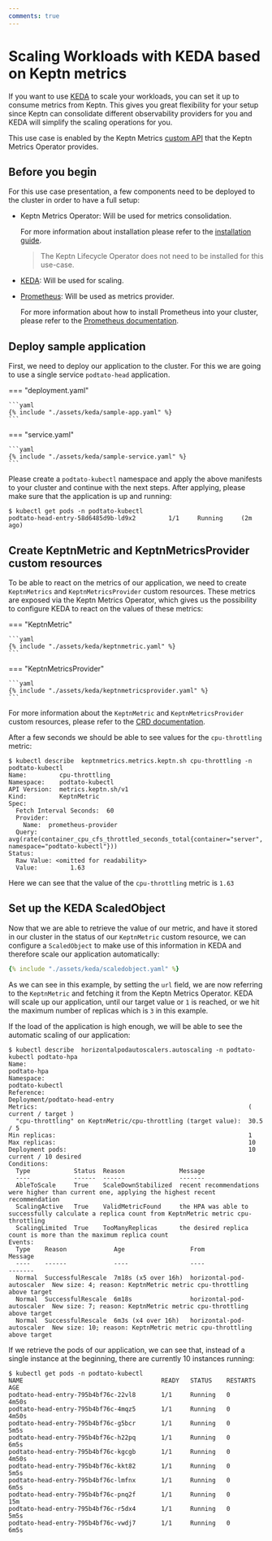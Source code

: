 ```yaml
---
comments: true
---
```


# Scaling Workloads with KEDA based on Keptn metrics

If you want to use [KEDA](https://keda.sh/) to scale your workloads, you can set it up
to consume metrics from Keptn.
This gives you great flexibility for your setup since Keptn can
consolidate different observability providers for you and KEDA
will simplify the scaling operations for you.

This use case is enabled by the Keptn Metrics
[custom API](https://kubernetes.io/docs/reference/external-api/custom-metrics.v1beta2/)
that the Keptn Metrics Operator provides.

## Before you begin

For this use case presentation, a few components need to be deployed to the
cluster in order to have a full setup:

- Keptn Metrics Operator: Will be used for metrics consolidation.

    For more information about installation please refer to the
    [installation guide](../installation/index.md).

    > The Keptn Lifecycle Operator does not need to be installed for this use-case.

- [KEDA](https://keda.sh/): Will be used for scaling.
- [Prometheus](https://prometheus.io/): Will be used as metrics provider.
  
    For more information about how to install Prometheus into your cluster, please
    refer to the [Prometheus documentation](https://prometheus.io/docs/prometheus/latest/installation/).


## Deploy sample application

First, we need to deploy our application to the cluster.
For this we are going to
use a single service `podtato-head` application.

=== "deployment.yaml"

    ```yaml
    {% include "./assets/keda/sample-app.yaml" %}
    ```

=== "service.yaml"

    ```yaml
    {% include "./assets/keda/sample-service.yaml" %}
    ```

Please create a `podtato-kubectl` namespace and apply the above manifests
to your cluster and continue with the next steps.
After applying, please make sure that the application is up and running:

```shell
$ kubectl get pods -n podtato-kubectl
podtato-head-entry-58d6485d9b-ld9x2         1/1     Running     (2m ago)
```

## Create KeptnMetric and KeptnMetricsProvider custom resources

To be able to react on the metrics of our application, we need to create
`KeptnMetrics` and `KeptnMetricsProvider` custom resources.
These metrics are
exposed via the Keptn Metrics Operator, which gives us the possibility to configure
KEDA to react on the values of these metrics:

=== "KeptnMetric"

    ```yaml
    {% include "./assets/keda/keptnmetric.yaml" %}
    ```

=== "KeptnMetricsProvider"

    ```yaml
    {% include "./assets/keda/keptnmetricsprovider.yaml" %}
    ```

For more information about the `KeptnMetric` and `KeptnMetricsProvider` custom resources,
please refer to the [CRD documentation](../reference/api-reference/metrics/v1/index.md).

After a few seconds we should be able to see values for the `cpu-throttling` metric:

```shell
$ kubectl describe  keptnmetrics.metrics.keptn.sh cpu-throttling -n podtato-kubectl
Name:         cpu-throttling
Namespace:    podtato-kubectl
API Version:  metrics.keptn.sh/v1
Kind:         KeptnMetric
Spec:
  Fetch Interval Seconds:  60
  Provider:
    Name:  prometheus-provider
  Query:  avg(rate(container_cpu_cfs_throttled_seconds_total{container="server", namespace="podtato-kubectl"}))
Status:
  Raw Value: <omitted for readability>
  Value:         1.63
```

Here we can see that the value of the `cpu-throttling` metric is `1.63`

## Set up the KEDA ScaledObject

Now that we are able to retrieve the value of our metric, and have it stored in
our cluster in the status of our `KeptnMetric` custom resource, we can configure
a `ScaledObject` to make use of this information in KEDA and therefore scale
our application automatically:

```yaml
{% include "./assets/keda/scaledobject.yaml" %}
```

As we can see in this example, by setting the `url` field,
we are now referring to the `KeptnMetric` and fetching it from the
Keptn Metrics Operator.
KEDA will scale up our application, until our target value or `1` is reached,
or we hit the maximum number of replicas which is `3` in this example.


If the load of the application is high enough, we will be able to see
the automatic scaling of our application:

```shell
$ kubectl describe  horizontalpodautoscalers.autoscaling -n podtato-kubectl podtato-hpa
Name:                                                             podtato-hpa
Namespace:                                                        podtato-kubectl
Reference:                                                        Deployment/podtato-head-entry
Metrics:                                                          ( current / target )
  "cpu-throttling" on KeptnMetric/cpu-throttling (target value):  30.5 / 5
Min replicas:                                                     1
Max replicas:                                                     10
Deployment pods:                                                  10 current / 10 desired
Conditions:
  Type            Status  Reason               Message
  ----            ------  ------               -------
  AbleToScale     True    ScaleDownStabilized  recent recommendations were higher than current one, applying the highest recent recommendation
  ScalingActive   True    ValidMetricFound     the HPA was able to successfully calculate a replica count from KeptnMetric metric cpu-throttling
  ScalingLimited  True    TooManyReplicas      the desired replica count is more than the maximum replica count
Events:
  Type    Reason             Age                  From                       Message
  ----    ------             ----                 ----                       -------
  Normal  SuccessfulRescale  7m18s (x5 over 16h)  horizontal-pod-autoscaler  New size: 4; reason: KeptnMetric metric cpu-throttling above target
  Normal  SuccessfulRescale  6m18s                horizontal-pod-autoscaler  New size: 7; reason: KeptnMetric metric cpu-throttling above target
  Normal  SuccessfulRescale  6m3s (x4 over 16h)   horizontal-pod-autoscaler  New size: 10; reason: KeptnMetric metric cpu-throttling above target
```

If we retrieve the pods of our application, we can see that, instead of
a single instance at the beginning, there are currently 10 instances running:

```shell
$ kubectl get pods -n podtato-kubectl
NAME                                      READY   STATUS    RESTARTS   AGE
podtato-head-entry-795b4bf76c-22vl8       1/1     Running   0          4m50s
podtato-head-entry-795b4bf76c-4mqz5       1/1     Running   0          4m50s
podtato-head-entry-795b4bf76c-g5bcr       1/1     Running   0          5m5s
podtato-head-entry-795b4bf76c-h22pq       1/1     Running   0          6m5s
podtato-head-entry-795b4bf76c-kgcgb       1/1     Running   0          4m50s
podtato-head-entry-795b4bf76c-kkt82       1/1     Running   0          5m5s
podtato-head-entry-795b4bf76c-lmfnx       1/1     Running   0          6m5s
podtato-head-entry-795b4bf76c-pnq2f       1/1     Running   0          15m
podtato-head-entry-795b4bf76c-r5dx4       1/1     Running   0          5m5s
podtato-head-entry-795b4bf76c-vwdj7       1/1     Running   0          6m5s
```
